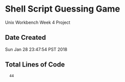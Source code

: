 # Shell Script Guessing Game
Unix Workbench Week 4 Project
## Date Created
Sun Jan 28 23:47:54 PST 2018
## Total Lines of Code
      44
